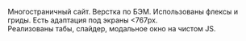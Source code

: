 Многостраничный сайт. Верстка по БЭМ. Использованы флексы и гриды. Есть адаптация под экраны <767px.
<br>Реализованы табы, слайдер, модальное окно на чистом JS.
